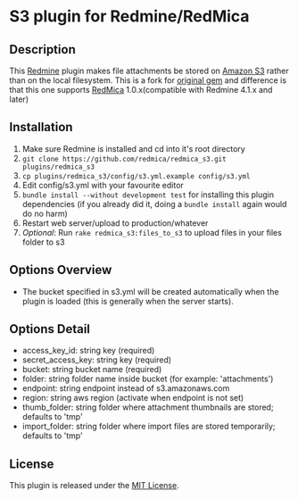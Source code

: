 # S3 plugin for Redmine/RedMica

## Description
This [Redmine](http://www.redmine.org) plugin makes file attachments be stored on [Amazon S3](http://aws.amazon.com/s3) rather than on the local filesystem. This is a fork for [original gem](http://github.com/tigrish/redmine_s3) and difference is that this one supports [RedMica](https://github.com/redmica/redmica) 1.0.x(compatible with Redmine 4.1.x and later)

## Installation
1. Make sure Redmine is installed and cd into it's root directory
2. `git clone https://github.com/redmica/redmica_s3.git plugins/redmica_s3`
3. `cp plugins/redmica_s3/config/s3.yml.example config/s3.yml`
4. Edit config/s3.yml with your favourite editor
5. `bundle install --without development test` for installing this plugin dependencies (if you already did it, doing a `bundle install` again would do no harm)
6. Restart web server/upload to production/whatever
7. *Optional*: Run `rake redmica_s3:files_to_s3` to upload files in your files folder to s3

## Options Overview
* The bucket specified in s3.yml will be created automatically when the plugin is loaded (this is generally when the server starts).

## Options Detail
* access_key_id: string key (required)
* secret_access_key: string key (required)
* bucket: string bucket name (required)
* folder: string folder name inside bucket (for example: 'attachments')
* endpoint: string endpoint instead of s3.amazonaws.com
* region: string aws region (activate when endpoint is not set)
* thumb_folder: string folder where attachment thumbnails are stored; defaults to 'tmp'
* import_folder: string folder where import files are stored temporarily; defaults to 'tmp'

## License

This plugin is released under the [MIT License](http://www.opensource.org/licenses/MIT).
